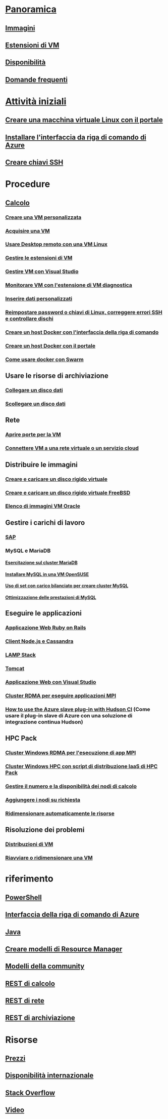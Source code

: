 # [Panoramica](../../virtual-machines-linux-azure-overview.md)
## [Immagini](about-images.md)
## [Estensioni di VM](agents-and-extensions.md)
## [Disponibilità](configure-availability.md)
## [Domande frequenti](faq.md)

# [Attività iniziali](../../virtual-machines-linux-opensource-links.md)
## [Creare una macchina virtuale Linux con il portale](createportal.md)
## [Installare l'interfaccia da riga di comando di Azure](../../../cli-install-nodejs.md)
## [Creare chiavi SSH](../../virtual-machines-linux-mac-create-ssh-keys.md)

# Procedure
## [Calcolo](../../virtual-machines-linux-intro-on-azure.md)
### [Creare una VM personalizzata](create-custom.md)
### [Acquisire una VM](capture-image.md)
### [Usare Desktop remoto con una VM Linux](remote-desktop.md)
### [Gestire le estensioni di VM](manage-extensions.md)
### [Gestire VM con Visual Studio](manage-visual-studio.md)
### [Monitorare VM con l'estensione di VM diagnostica](diagnostic-extension.md)
### [Inserire dati personalizzati](inject-custom-data.md)
### [Reimpostare password o chiavi di Linux, correggere errori SSH e controllare dischi](reset-access.md)
### [Creare un host Docker con l'interfaccia della riga di comando](cli-use-docker.md)
### [Creare un host Docker con il portale](portal-use-docker.md)
### [Come usare docker con Swarm](../../virtual-machines-linux-docker-swarm.md)

## Usare le risorse di archiviazione
### [Collegare un disco dati](attach-disk.md)
### [Scollegare un disco dati](detach-disk.md)

## Rete
### [Aprire porte per la VM](setup-endpoints.md)
### [Connettere VM a una rete virtuale o un servizio cloud](connect-vms.md)

## Distribuire le immagini
### [Creare e caricare un disco rigido virtuale](create-upload-vhd.md)
### [Creare e caricare un disco rigido virtuale FreeBSD](freebsd-create-upload-vhd.md)
### [Elenco di immagini VM Oracle](oracle-images.md)

## Gestire i carichi di lavoro
### [SAP](sap-get-started.md)
### MySQL e MariaDB
#### [Esercitazione sul cluster MariaDB](mariadb-mysql-cluster.md)
#### [Installare MySQL in una VM OpenSUSE](mysql-on-opensuse.md)
#### [Uso di set con carico bilanciato per creare cluster MySQL](mysql-cluster.md)
#### [Ottimizzazione delle prestazioni di MySQL](optimize-mysql.md)

## Eseguire le applicazioni
### [Applicazione Web Ruby on Rails](virtual-machines-linux-classic-ruby-rails-web-app.md)
### [Client Node.js e Cassandra](cassandra-nodejs.md)
### [LAMP Stack](lamp-script.md)
### [Tomcat](setup-tomcat.md)
### [Applicazione Web con Visual Studio](web-app-visual-studio.md)
### [Cluster RDMA per eseguire applicazioni MPI](rdma-cluster.md)
### [How to use the Azure slave plug-in with Hudson CI](../../virtual-machines-azure-slave-plugin-for-hudson.md) (Come usare il plug-in slave di Azure con una soluzione di integrazione continua Hudson)


## HPC Pack
### [Cluster Windows RDMA per l'esecuzione di app MPI](hpcpack-cluster.md)
### [Cluster Windows HPC con script di distribuzione IaaS di HPC Pack](hpcpack-cluster-starccm.md)
### [Gestire il numero e la disponibilità dei nodi di calcolo](hpcpack-cluster-powershell-script.md)
### [Aggiungere i nodi su richiesta](hpcpack-cluster-openfoam.md)
### [Ridimensionare automaticamente le risorse](hpcpack-cluster-namd.md)

## Risoluzione dei problemi
### [Distribuzioni di VM](troubleshoot-deployment-new-vm.md)
### [Riavviare o ridimensionare una VM](restart-resize-error-troubleshooting.md)

# riferimento
## [PowerShell](/powershell/azureps-cmdlets-docs)
## [Interfaccia della riga di comando di Azure](/cli/azure/vm)
## [Java](/java/api)
## [Creare modelli di Resource Manager](../../../azure-resource-manager/resource-group-authoring-templates.md?toc=%2fazure%2fvirtual-machines%2flinux%2ftoc.json)
## [Modelli della community](https://azure.microsoft.com/documentation/templates)
## [REST di calcolo](/rest/api/compute)
## [REST di rete](/rest/api)
## [REST di archiviazione](/rest/api/storageservices)


# Risorse
## [Prezzi](https://azure.microsoft.com/pricing/details/virtual-machines/#Linux)
## [Disponibilità internazionale](https://azure.microsoft.com/regions/services)
## [Stack Overflow](http://stackoverflow.com/questions/tagged/azure-virtual-machine)
## [Video](https://azure.microsoft.com/documentation/videos/index/?services=virtual-machines)
